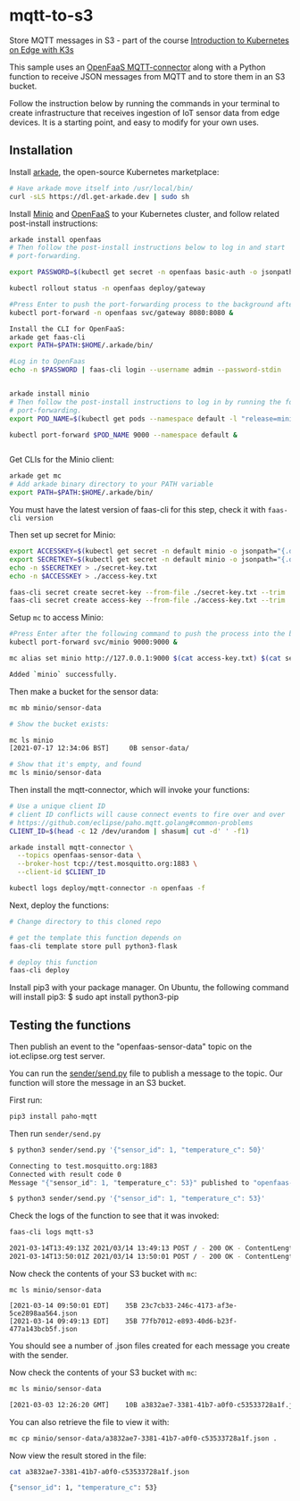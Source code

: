# mqtt-to-s3

Store MQTT messages in S3 - part of the course [Introduction to Kubernetes on Edge with K3s](https://www.edx.org/course/introduction-to-kubernetes-on-edge-with-k3s)

This sample uses an [OpenFaaS MQTT-connector](https://github.com/openfaas/mqtt-connector) along with a Python function to receive JSON messages from MQTT and to store them in an S3 bucket.

Follow the instruction below by running the commands in your terminal to create infrastructure that receives ingestion of IoT sensor data from edge devices. It is a starting point, and easy to modify for your own uses.

## Installation

Install [arkade](https://get-arkade.dev), the open-source Kubernetes marketplace:

```bash
# Have arkade move itself into /usr/local/bin/
curl -sLS https://dl.get-arkade.dev | sudo sh
```

Install [Minio](https://min.io/) and [OpenFaaS](https://www.openfaas.com/) to your Kubernetes cluster, and follow related post-install instructions:

```bash
arkade install openfaas
# Then follow the post-install instructions below to log in and start
# port-forwarding.

export PASSWORD=$(kubectl get secret -n openfaas basic-auth -o jsonpath="{.data.basic-auth-password}" | base64 --decode; echo) && export PATH=$PATH:$HOME/.arkade/bin/

kubectl rollout status -n openfaas deploy/gateway 

#Press Enter to push the port-forwarding process to the background after running the following command.
kubectl port-forward -n openfaas svc/gateway 8080:8080 & 

Install the CLI for OpenFaaS:
arkade get faas-cli
export PATH=$PATH:$HOME/.arkade/bin/

#Log in to OpenFaas
echo -n $PASSWORD | faas-cli login --username admin --password-stdin


arkade install minio
# Then follow the post-install instructions to log in by running the following commands and start
# port-forwarding.
export POD_NAME=$(kubectl get pods --namespace default -l "release=minio" -o jsonpath="{.items[0].metadata.name}")

kubectl port-forward $POD_NAME 9000 --namespace default &     



```

Get CLIs for the Minio client:

```bash
arkade get mc
# Add arkade binary directory to your PATH variable
export PATH=$PATH:$HOME/.arkade/bin/
```

You must have the latest version of faas-cli for this step, check it with `faas-cli version`

Then set up secret for Minio:

```bash
export ACCESSKEY=$(kubectl get secret -n default minio -o jsonpath="{.data.accesskey}" | base64 --decode; echo)
export SECRETKEY=$(kubectl get secret -n default minio -o jsonpath="{.data.secretkey}" | base64 --decode; echo)
echo -n $SECRETKEY > ./secret-key.txt
echo -n $ACCESSKEY > ./access-key.txt

faas-cli secret create secret-key --from-file ./secret-key.txt --trim
faas-cli secret create access-key --from-file ./access-key.txt --trim
```

Setup `mc` to access Minio:

```bash
#Press Enter after the following command to push the process into the background.
kubectl port-forward svc/minio 9000:9000 &

mc alias set minio http://127.0.0.1:9000 $(cat access-key.txt) $(cat secret-key.txt)

Added `minio` successfully.
```

Then make a bucket for the sensor data:

```bash
mc mb minio/sensor-data

# Show the bucket exists:

mc ls minio
[2021-07-17 12:34:06 BST]     0B sensor-data/

# Show that it's empty, and found
mc ls minio/sensor-data
```

Then install the mqtt-connector, which will invoke your functions:

```bash
# Use a unique client ID
# client ID conflicts will cause connect events to fire over and over
# https://github.com/eclipse/paho.mqtt.golang#common-problems
CLIENT_ID=$(head -c 12 /dev/urandom | shasum| cut -d' ' -f1)

arkade install mqtt-connector \
  --topics openfaas-sensor-data \
  --broker-host tcp://test.mosquitto.org:1883 \
  --client-id $CLIENT_ID

kubectl logs deploy/mqtt-connector -n openfaas -f
```

Next, deploy the functions:

```bash
# Change directory to this cloned repo

# get the template this function depends on
faas-cli template store pull python3-flask

# deploy this function
faas-cli deploy
```
Install pip3 with your package manager. On Ubuntu, the following command will install pip3:
$ sudo apt install python3-pip

## Testing the functions

Then publish an event to the "openfaas-sensor-data" topic on the iot.eclipse.org test server.

You can run the [sender/send.py](sender/send.py) file to publish a message to the topic. Our function will store the message in an S3 bucket.

First run:

```bash
pip3 install paho-mqtt
```


Then run `sender/send.py`

```bash
$ python3 sender/send.py '{"sensor_id": 1, "temperature_c": 50}'

Connecting to test.mosquitto.org:1883
Connected with result code 0
Message "{"sensor_id": 1, "temperature_c": 53}" published to "openfaas-sensor-data"

$ python3 sender/send.py '{"sensor_id": 1, "temperature_c": 53}'
```

Check the logs of the function to see that it was invoked:

```bash
faas-cli logs mqtt-s3

2021-03-14T13:49:13Z 2021/03/14 13:49:13 POST / - 200 OK - ContentLength: 2
2021-03-14T13:50:01Z 2021/03/14 13:50:01 POST / - 200 OK - ContentLength: 2
```

Now check the contents of your S3 bucket with `mc`:

```
mc ls minio/sensor-data

[2021-03-14 09:50:01 EDT]    35B 23c7cb33-246c-4173-af3e-5ce2898aa564.json
[2021-03-14 09:49:13 EDT]    35B 77fb7012-e893-40d6-b23f-477a143bcb5f.json
```

You should see a number of .json files created for each message you create with the sender.

Now check the contents of your S3 bucket with `mc`:

```bash
mc ls minio/sensor-data

[2021-03-03 12:26:20 GMT]    10B a3832ae7-3381-41b7-a0f0-c53533728a1f.json
```

You can also retrieve the file to view it with:

```bash
mc cp minio/sensor-data/a3832ae7-3381-41b7-a0f0-c53533728a1f.json .
```

Now view the result stored in the file:

```bash
cat a3832ae7-3381-41b7-a0f0-c53533728a1f.json

{"sensor_id": 1, "temperature_c": 53}
```


